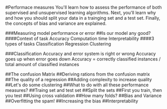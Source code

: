 #Performace measures
You'll learn how to assess the performance of both supervised and unsupervised learning
algorithms. Next, you'll learn why and how you should split your data in a trainging set and 
a test set. Finally, the concepts of bias and variance are explained.

###Measuring model performance or error
##Is our model any good?
####Context of task
Accuracy
Computation time
Interpretability
####3 types of tasks
Classification
Regression 
Clustering

###Classification
Accuracy and error
system is right or wrong
Accuracy goes up when error goes down
Accuracy = correctly classified instances / total amount of classified instances

##The confusion Matrix
##Deriving rations from the confusion matrix
##The quality of a regression
##Adding complexity to increase quality
##Let's do some clustering
##What to do with all these performance measures?
##Traing set and test set
##Split the sets
##First you train, then you test
##Using cross validation
##How many folds?
##Bias and Variance
##Overfitting the spam!
##Increasing the bias
##Interpretability
